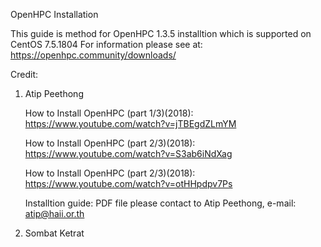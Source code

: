 OpenHPC Installation

This guide is method for OpenHPC 1.3.5 installtion which is supported on CentOS 7.5.1804 
For information please see at: https://openhpc.community/downloads/

Credit: 
1. Atip Peethong

   How to Install OpenHPC (part 1/3)(2018): https://www.youtube.com/watch?v=jTBEgdZLmYM

   How to Install OpenHPC (part 2/3)(2018): https://www.youtube.com/watch?v=S3ab6iNdXag

   How to Install OpenHPC (part 2/3)(2018): https://www.youtube.com/watch?v=otHHpdpv7Ps

   Installtion guide: PDF file please contact to Atip Peethong, e-mail: atip@haii.or.th

2. Sombat Ketrat
